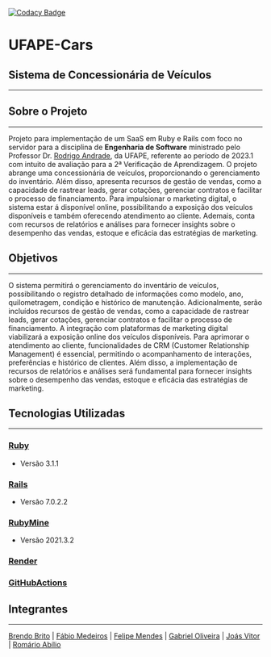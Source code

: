 [![Codacy Badge](https://app.codacy.com/project/badge/Grade/6fa91bc144a9434cae81a02528a639aa)](https://app.codacy.com/gh/FelipeMendes1/UFAPE-Cars/dashboard?utm_source=gh&utm_medium=referral&utm_content=&utm_campaign=Badge_grade)

# UFAPE-Cars
## Sistema de Concessionária de Veículos
<hr>

## Sobre o Projeto
<hr>

Projeto para implementação de um SaaS em Ruby e Rails com foco no servidor para
a disciplina de __Engenharia de Software__ ministrado pelo Professor
Dr. [Rodrigo Andrade](https://github.com/rcaa), da UFAPE, referente ao período
de 2023.1 com intuito de avaliação para a 2ª Verificação de Aprendizagem.
O projeto abrange uma concessionária de veículos, proporcionando o gerenciamento
do inventário. Além disso, apresenta recursos de gestão de vendas, como
a capacidade de rastrear leads, gerar cotações, gerenciar contratos e facilitar
o processo de financiamento. Para impulsionar o marketing digital, o sistema estar
á disponível online, possibilitando a exposição dos veículos disponíveis e
também oferecendo atendimento ao cliente. Ademais, conta com recursos de
relatórios e análises para fornecer insights sobre o desempenho das vendas,
estoque e eficácia das estratégias de marketing.

## Objetivos
<hr>

O sistema permitirá o gerenciamento do inventário de veículos, possibilitando o
registro detalhado de informações como modelo, ano, quilometragem, condição e
histórico de manutenção. Adicionalmente, serão incluídos recursos de gestão de
vendas, como a capacidade de rastrear leads, gerar cotações, gerenciar contratos
e facilitar o processo de financiamento. A integração com plataformas de
marketing digital viabilizará a exposição online dos veículos disponíveis.
Para aprimorar o atendimento ao cliente, funcionalidades de CRM (Customer
Relationship Management) é essencial, permitindo o acompanhamento de interações,
preferências e histórico de clientes. Além disso, a implementação de recursos de
relatórios e análises será fundamental para fornecer insights sobre o desempenho
das vendas, estoque e eficácia das estratégias de marketing.

## Tecnologias Utilizadas
<hr>

### [Ruby](https://www.ruby-lang.org/pt/)
*   Versão 3.1.1
### [Rails](https://rubyonrails.org/)
* Versão 7.0.2.2
### [RubyMine](https://www.jetbrains.com/pt-br/ruby/)
* Versão 2021.3.2
### [Render](https://render.com)
### [GitHubActions](https://github.com/features/actions)

## Integrantes
<hr>

[Brendo Brito](https://github.com/brendobrito2002) |
[Fábio Medeiros](https://github.com/FabioGMedeiros) |
[Felipe Mendes](https://github.com/FelipeMendes1) |
[Gabriel Oliveira](https://github.com/josegabriel42) |
[Joás Vitor](https://github.com/JoasGomes) |
[Romário Abílio](https://github.com/romarioabilio)
